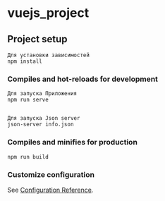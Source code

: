 # vuejs_project

## Project setup
```
Для установки зависимостей
npm install
```

### Compiles and hot-reloads for development
```
Для запуска Приложения
npm run serve


Для запуска Json server
json-server info.json

```



### Compiles and minifies for production
```
npm run build
```

### Customize configuration
See [Configuration Reference](https://cli.vuejs.org/config/).
